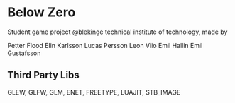 Below Zero
================

Student game project @blekinge technical institute of technology, made by

Petter Flood
Elin Karlsson
Lucas Persson
Leon Viio
Emil Hallin
Emil Gustafsson

Third Party Libs
----------------

GLEW, GLFW, GLM, ENET, FREETYPE, LUAJIT, STB_IMAGE 
